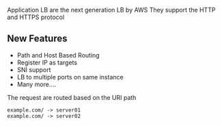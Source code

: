 Application LB are the next generation LB by AWS
They support the HTTP and HTTPS protocol

## New Features
* Path and Host Based Routing 
* Register IP as targets 
* SNI support 
* LB to multiple ports on same instance 
* Many more….

The request are routed based on the URI path

    example.com/ -> server01
    example.com/ -> server02
